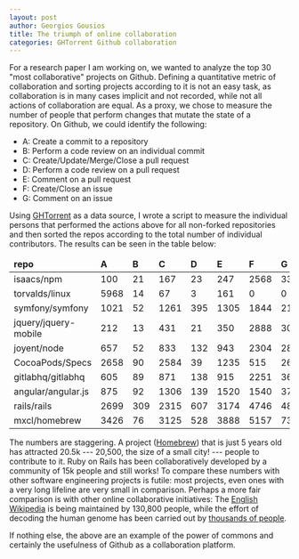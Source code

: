 ```yaml
---
layout: post
author: Georgios Gousios
title: The triumph of online collaboration 
categories: GHTorrent Github collaboration
---
```


For a research paper I am working on, we wanted to analyze the top 30 "most collaborative" projects on Github. Defining a quantitative metric of collaboration and sorting projects according to it is not an easy task, as collaboration is in many cases implicit and not recorded, while not all actions of collaboration are equal. As a proxy, we chose to measure the number of people that perform changes that mutate the state of a repository. On Github, we could identify the following:

* A: Create a commit to a repository
* B: Perform a code review on an individual commit
* C: Create/Update/Merge/Close a pull request
* D: Perform a code review on a pull request
* E: Comment on a pull request 
* F: Create/Close an issue
* G: Comment on an issue

Using [GHTorrent](http://ghtorrent.org) as a data source, I wrote a script to measure the individual persons that performed the actions above for all non-forked repositories and then sorted the repos according to the total number of individual contributors. The results can be seen in the table below:

<table class="table table-striped">
<thead>
<tr><td><b>repo</b></td><td><b>A</b></td><td><b>B</b></td><td><b>C</b></td><td><b>D</b></td><td><b>E</b></td><td><b>F</b></td><td><b>G</b></td><td><b>all</b></td></tr>
</thead>
<tbody>
<tr><td>isaacs/npm</td><td>100</td><td>21</td><td>167</td><td>23</td><td>247</td><td>2568</td><td>3302</td><td>6147</td></tr>
<tr><td>torvalds/linux</td><td>5968</td><td>14</td><td>67</td><td>3</td><td>161</td><td>0</td><td>0</td><td>6212</td></tr>
<tr><td>symfony/symfony</td><td>1021</td><td>52</td><td>1261</td><td>395</td><td>1305</td><td>1844</td><td>2160</td><td>6215</td></tr>
<tr><td>jquery/jquery-mobile</td><td>212</td><td>13</td><td>431</td><td>21</td><td>350</td><td>2888</td><td>3008</td><td>6391</td></tr>
<tr><td>joyent/node</td><td>657</td><td>52</td><td>833</td><td>132</td><td>943</td><td>2304</td><td>2805</td><td>6653</td></tr>
<tr><td>CocoaPods/Specs</td><td>2658</td><td>90</td><td>2584</td><td>39</td><td>1235</td><td>515</td><td>268</td><td>6674</td></tr>
<tr><td>gitlabhq/gitlabhq</td><td>605</td><td>89</td><td>871</td><td>138</td><td>915</td><td>2251</td><td>3608</td><td>7344</td></tr>
<tr><td>angular/angular.js</td><td>875</td><td>92</td><td>1306</td><td>139</td><td>1520</td><td>1540</td><td>3778</td><td>7919</td></tr>
<tr><td>rails/rails</td><td>2699</td><td>309</td><td>2315</td><td>607</td><td>3174</td><td>4746</td><td>4890</td><td>15339</td></tr>
<tr><td>mxcl/homebrew</td><td>3426</td><td>76</td><td>3125</td><td>528</td><td>3888</td><td>5157</td><td>7301</td><td>20510</td></tr>
</tbody>
</table>

The numbers are staggering. A project ([Homebrew](http://brew.sh/)) that is just 5 years old has attracted 20.5k --- <span class="label label-success">20,500</span>, the size of a small city! --- people to contribute to it. Ruby on Rails has been collaboratively developed by a community of 15k people and still works! To compare these numbers with other software engineering projects is futile: most projects, even ones with a very long lifeline are very small in comparison. Perhaps a more fair comparison is with other online collaborative initiatives: The [English Wikipedia](http://en.wikipedia.org/wiki/Wikipedia:Wikipedians) is being maintained by 130,800 people, while the effort of decoding the human genome has been carried out by [thousands of people](http://www.genome.gov/DNADay/q.cfm?aid=402&year=2007).

If nothing else, the above are an example of the power of commons and certainly the usefulness of Github as a collaboration platform.
